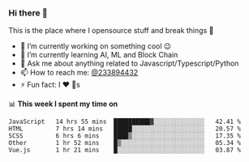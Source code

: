 ### Hi there 👋

<!--
**a233894432/a233894432** is a ✨ _special_ ✨ repository because its `README.md` (this file) appears on your GitHub profile.

Here are some ideas to get you started:

- 🔭 I’m currently working on ...
- 🌱 I’m currently learning ...
- 👯 I’m looking to collaborate on ...
- 🤔 I’m looking for help with ...
- 💬 Ask me about ...
- 📫 How to reach me: ...
- 😄 Pronouns: ...
- ⚡ Fun fact: ...
-->
 
 
This is the place where I opensource stuff and break things :rofl:

- 🔭 I’m currently working on something cool :wink:
- 🌱 I’m currently learning AI, ML and Block Chain
- 💬 Ask me about anything related to Javascript/Typescript/Python
- 📫 How to reach me: [@233894432](https://twitter.com/233894432)
- ⚡ Fun fact: I :heart: :dog:s

📊 **This week I spent my time on**
<!--START_SECTION:waka-->
```text
JavaScript   14 hrs 55 mins  ██████████▓░░░░░░░░░░░░░░   42.41 % 
HTML         7 hrs 14 mins   █████░░░░░░░░░░░░░░░░░░░░   20.57 % 
SCSS         6 hrs 6 mins    ████▒░░░░░░░░░░░░░░░░░░░░   17.35 % 
Other        1 hr 52 mins    █▒░░░░░░░░░░░░░░░░░░░░░░░   05.34 % 
Vue.js       1 hr 21 mins    █░░░░░░░░░░░░░░░░░░░░░░░░   03.87 % 
```
<!--END_SECTION:waka-->
